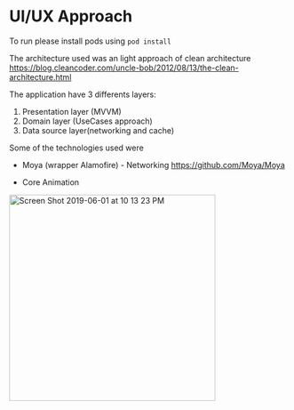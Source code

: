 # UI/UX Approach

To run please install pods using `pod install`

The architecture used was an light approach of clean architecture https://blog.cleancoder.com/uncle-bob/2012/08/13/the-clean-architecture.html

The application have 3 differents layers:
  1. Presentation layer (MVVM)
  2. Domain layer (UseCases approach)
  3. Data source layer(networking and cache)
  
Some of the technologies used were

  * Moya (wrapper Alamofire) - Networking
    https://github.com/Moya/Moya
    
  * Core Animation

<img width="371" alt="Screen Shot 2019-06-01 at 10 13 23 PM" src="https://user-images.githubusercontent.com/18216713/58756268-a5aef180-84ba-11e9-803c-8290f49bfed4.png">
